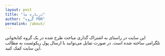 ```yaml
---
layout: post
title: "درباره ما"
author: "گروه PBR"
permalink: /about/
---
```


این سایت در راستای به اشتراک گذاری مباحث طرح شده در یک گروه کتابخوانی تلگرامی ساخته شده است. در صورت تمایل می‌توانید با ارسال پول ریکوئست به مطالب این سایت کمک کنید.